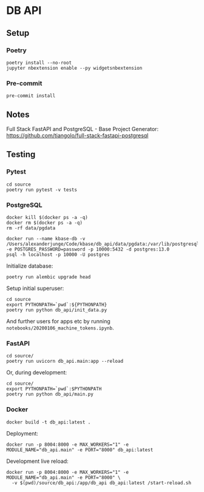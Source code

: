 # DB API

## Setup

### Poetry

```
poetry install --no-root
jupyter nbextension enable --py widgetsnbextension
```

### Pre-commit

```
pre-commit install
```

## Notes

Full Stack FastAPI and PostgreSQL - Base Project Generator:
https://github.com/tiangolo/full-stack-fastapi-postgresql

## Testing

### Pytest

```
cd source
poetry run pytest -v tests
```

### PostgreSQL

```
docker kill $(docker ps -a -q)
docker rm $(docker ps -a -q)
rm -rf data/pgdata

docker run --name kbase-db -v /Users/alexanderjunge/Code/kbase/db_api/data/pgdata:/var/lib/postgresql/data -e POSTGRES_PASSWORD=password -p 10000:5432 -d postgres:13.0
psql -h localhost -p 10000 -U postgres
```

Initialize database:

```
poetry run alembic upgrade head
```

Setup initial superuser:

```
cd source
export PYTHONPATH=`pwd`:${PYTHONPATH}
poetry run python db_api/init_data.py
```

And further users for apps etc by running `notebooks/20200106_machine_tokens.ipynb`.

### FastAPI

```
cd source/
poetry run uvicorn db_api.main:app --reload
```

Or, during development:

```
cd source/
export PYTHONPATH=`pwd`:$PYTHONPATH
poetry run python db_api/main.py
```

### Docker

```
docker build -t db_api:latest .
```

Deployment:

```
docker run -p 8004:8000 -e MAX_WORKERS="1" -e MODULE_NAME="db_api.main" -e PORT="8000" db_api:latest
```

Development live reload:

```
docker run -p 8004:8000 -e MAX_WORKERS="1" -e MODULE_NAME="db_api.main" -e PORT="8000" \
  -v $(pwd)/source/db_api:/app/db_api db_api:latest /start-reload.sh
```
